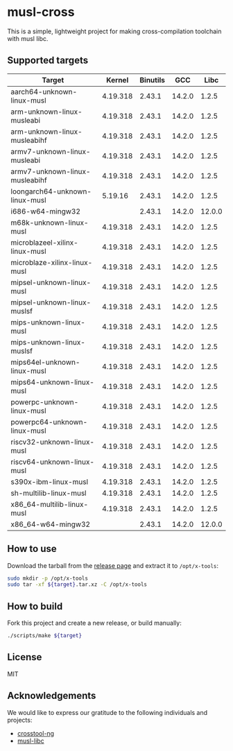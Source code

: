 # musl-cross

This is a simple, lightweight project for making cross-compilation toolchain with musl libc.

## Supported targets

| Target                         | Kernel   | Binutils | GCC    | Libc   |
|--------------------------------|----------|----------|--------|--------|
| aarch64-unknown-linux-musl     | 4.19.318 | 2.43.1   | 14.2.0 | 1.2.5  |
| arm-unknown-linux-musleabi     | 4.19.318 | 2.43.1   | 14.2.0 | 1.2.5  |
| arm-unknown-linux-musleabihf   | 4.19.318 | 2.43.1   | 14.2.0 | 1.2.5  |
| armv7-unknown-linux-musleabi   | 4.19.318 | 2.43.1   | 14.2.0 | 1.2.5  |
| armv7-unknown-linux-musleabihf | 4.19.318 | 2.43.1   | 14.2.0 | 1.2.5  |
| loongarch64-unknown-linux-musl | 5.19.16  | 2.43.1   | 14.2.0 | 1.2.5  |
| i686-w64-mingw32               |          | 2.43.1   | 14.2.0 | 12.0.0 |
| m68k-unknown-linux-musl        | 4.19.318 | 2.43.1   | 14.2.0 | 1.2.5  |
| microblazeel-xilinx-linux-musl | 4.19.318 | 2.43.1   | 14.2.0 | 1.2.5  |
| microblaze-xilinx-linux-musl   | 4.19.318 | 2.43.1   | 14.2.0 | 1.2.5  |
| mipsel-unknown-linux-musl      | 4.19.318 | 2.43.1   | 14.2.0 | 1.2.5  |
| mipsel-unknown-linux-muslsf    | 4.19.318 | 2.43.1   | 14.2.0 | 1.2.5  |
| mips-unknown-linux-musl        | 4.19.318 | 2.43.1   | 14.2.0 | 1.2.5  |
| mips-unknown-linux-muslsf      | 4.19.318 | 2.43.1   | 14.2.0 | 1.2.5  |
| mips64el-unknown-linux-musl    | 4.19.318 | 2.43.1   | 14.2.0 | 1.2.5  |
| mips64-unknown-linux-musl      | 4.19.318 | 2.43.1   | 14.2.0 | 1.2.5  |
| powerpc-unknown-linux-musl     | 4.19.318 | 2.43.1   | 14.2.0 | 1.2.5  |
| powerpc64-unknown-linux-musl   | 4.19.318 | 2.43.1   | 14.2.0 | 1.2.5  |
| riscv32-unknown-linux-musl     | 4.19.318 | 2.43.1   | 14.2.0 | 1.2.5  |
| riscv64-unknown-linux-musl     | 4.19.318 | 2.43.1   | 14.2.0 | 1.2.5  |
| s390x-ibm-linux-musl           | 4.19.318 | 2.43.1   | 14.2.0 | 1.2.5  |
| sh-multilib-linux-musl         | 4.19.318 | 2.43.1   | 14.2.0 | 1.2.5  |
| x86_64-multilib-linux-musl     | 4.19.318 | 2.43.1   | 14.2.0 | 1.2.5  |
| x86_64-w64-mingw32             |          | 2.43.1   | 14.2.0 | 12.0.0 |

## How to use

Download the tarball from the [release page](https://github.com/musl-cross/musl-cross/releases) and extract it to `/opt/x-tools`:

```sh
sudo mkdir -p /opt/x-tools
sudo tar -xf ${target}.tar.xz -C /opt/x-tools
```

## How to build

Fork this project and create a new release, or build manually:

```sh
./scripts/make ${target}
```

## License

MIT

## Acknowledgements

We would like to express our gratitude to the following individuals and projects:

- [crosstool-ng](https://github.com/crosstool-ng/crosstool-ng)
- [musl-libc](https://musl.libc.org)
